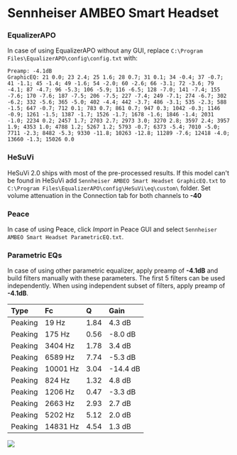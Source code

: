 # Sennheiser AMBEO Smart Headset

### EqualizerAPO
In case of using EqualizerAPO without any GUI, replace `C:\Program Files\EqualizerAPO\config\config.txt`
with:
```
Preamp: -4.1dB
GraphicEQ: 21 0.0; 23 2.4; 25 1.6; 28 0.7; 31 0.1; 34 -0.4; 37 -0.7; 41 -1.1; 45 -1.4; 49 -1.6; 54 -2.0; 60 -2.6; 66 -3.1; 72 -3.6; 79 -4.1; 87 -4.7; 96 -5.3; 106 -5.9; 116 -6.5; 128 -7.0; 141 -7.4; 155 -7.6; 170 -7.6; 187 -7.5; 206 -7.5; 227 -7.4; 249 -7.1; 274 -6.7; 302 -6.2; 332 -5.6; 365 -5.0; 402 -4.4; 442 -3.7; 486 -3.1; 535 -2.3; 588 -1.5; 647 -0.7; 712 0.1; 783 0.7; 861 0.7; 947 0.3; 1042 -0.3; 1146 -0.9; 1261 -1.5; 1387 -1.7; 1526 -1.7; 1678 -1.6; 1846 -1.4; 2031 -1.0; 2234 0.2; 2457 1.7; 2703 2.7; 2973 3.0; 3270 2.8; 3597 2.4; 3957 1.9; 4353 1.0; 4788 1.2; 5267 1.2; 5793 -0.7; 6373 -5.4; 7010 -5.0; 7711 -2.3; 8482 -5.3; 9330 -11.8; 10263 -12.8; 11289 -7.6; 12418 -4.0; 13660 -1.3; 15026 0.0
```

### HeSuVi
HeSuVi 2.0 ships with most of the pre-processed results. If this model can't be found in HeSuVi add
`Sennheiser AMBEO Smart Headset GraphicEQ.txt` to `C:\Program Files\EqualizerAPO\config\HeSuVi\eq\custom\` folder.
Set volume attenuation in the Connection tab for both channels to **-40**

### Peace
In case of using Peace, click *Import* in Peace GUI and select `Sennheiser AMBEO Smart Headset ParametricEQ.txt`.

### Parametric EQs
In case of using other parametric equalizer, apply preamp of **-4.1dB** and build filters manually
with these parameters. The first 5 filters can be used independently.
When using independent subset of filters, apply preamp of **-4.1dB**.

| Type    | Fc       |    Q | Gain     |
|:--------|:---------|:-----|:---------|
| Peaking | 19 Hz    | 1.84 | 4.3 dB   |
| Peaking | 175 Hz   | 0.56 | -8.0 dB  |
| Peaking | 3404 Hz  | 1.78 | 3.4 dB   |
| Peaking | 6589 Hz  | 7.74 | -5.3 dB  |
| Peaking | 10001 Hz | 3.04 | -14.4 dB |
| Peaking | 824 Hz   | 1.32 | 4.8 dB   |
| Peaking | 1206 Hz  | 0.47 | -3.3 dB  |
| Peaking | 2663 Hz  | 2.93 | 2.7 dB   |
| Peaking | 5202 Hz  | 5.12 | 2.0 dB   |
| Peaking | 14831 Hz | 4.54 | 1.3 dB   |

![](https://raw.githubusercontent.com/jaakkopasanen/AutoEq/master/results/rtings/rtings/Sennheiser%20AMBEO%20Smart%20Headset/Sennheiser%20AMBEO%20Smart%20Headset.png)